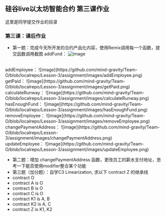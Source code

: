## 硅谷live以太坊智能合约 第三课作业
这里是同学提交作业的目录

### 第三课：课后作业
- 第一题：完成今天所开发的合约产品化内容，使用Remix调用每一个函数，提交函数调用截图
addFund：
![image](https://github.com/mind-gravity/Team-O/blob/localrepo/Lesson-3/assignment/images/addFund.png)
<br>
addEmployee：
![image](https://github.com/mind-gravity/Team-O/blob/localrepo/Lesson-3/assignment/images/addEmployee.png)
<br>
getPaid：
![image](https://github.com/mind-gravity/Team-O/blob/localrepo/Lesson-3/assignment/images/getPaid.png)
<br>
calculateRunway：
![image](https://github.com/mind-gravity/Team-O/blob/localrepo/Lesson-3/assignment/images/calculateRunway.png)
<br>
hasEnoughFund：
![image](https://github.com/mind-gravity/Team-O/blob/localrepo/Lesson-3/assignment/images/hasEnoughFund.png)
<br>
removeEmployee：
![image](https://github.com/mind-gravity/Team-O/blob/localrepo/Lesson-3/assignment/images/removeEmployee.png)
<br>
changePaymentAddress：
![image](https://github.com/mind-gravity/Team-O/blob/localrepo/Lesson-3/assignment/images/changePaymentAddress.png)
<br>
updateEmployee：
![image](https://github.com/mind-gravity/Team-O/blob/localrepo/Lesson-3/assignment/images/updateEmployee.png)
<br>

- 第二题：增加 changePaymentAddress 函数，更改员工的薪水支付地址，思考一下能否使用modifier整合某个功能
- 第三题（加分题）：自学C3 Linearization, 求以下 contract Z 的继承线
- contract O
- contract A is O
- contract B is O
- contract C is O
- contract K1 is A, B
- contract K2 is A, C
- contract Z is K1, K2
